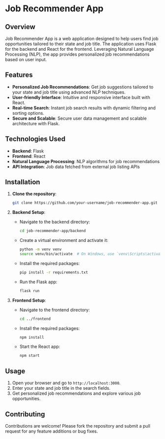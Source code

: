 # Job Recommender App

## Overview

Job Recommender App is a web application designed to help users find job opportunities tailored to their state and job title. The application uses Flask for the backend and React for the frontend. Leveraging Natural Language Processing (NLP), the app provides personalized job recommendations based on user input.

## Features

- **Personalized Job Recommendations**: Get job suggestions tailored to your state and job title using advanced NLP techniques.
- **User-friendly Interface**: Intuitive and responsive interface built with React.
- **Real-time Search**: Instant job search results with dynamic filtering and sorting options.
- **Secure and Scalable**: Secure user data management and scalable architecture with Flask.

## Technologies Used

- **Backend**: Flask
- **Frontend**: React
- **Natural Language Processing**: NLP algorithms for job recommendations
- **API Integration**: Job data fetched from external job listing APIs

## Installation

1. **Clone the repository**:
    ```bash
    git clone https://github.com/your-username/job-recommender-app.git
    ```

2. **Backend Setup**:
    - Navigate to the backend directory:
      ```bash
      cd job-recommender-app/backend
      ```
    - Create a virtual environment and activate it:
      ```bash
      python -m venv venv
      source venv/bin/activate  # On Windows, use `venv\Scripts\activate`
      ```
    - Install the required packages:
      ```bash
      pip install -r requirements.txt
      ```
    - Run the Flask app:
      ```bash
      flask run
      ```

3. **Frontend Setup**:
    - Navigate to the frontend directory:
      ```bash
      cd ../frontend
      ```
    - Install the required packages:
      ```bash
      npm install
      ```
    - Start the React app:
      ```bash
      npm start
      ```

## Usage

1. Open your browser and go to `http://localhost:3000`.
2. Enter your state and job title in the search fields.
3. Get personalized job recommendations and explore various job opportunities.

## Contributing

Contributions are welcome! Please fork the repository and submit a pull request for any feature additions or bug fixes.
